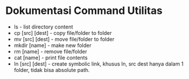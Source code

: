 # Dokumentasi Command Utilitas

- ls - list directory content
- cp [src] [dest] - copy file/folder to folder
- mv [src] [dest] - move file/folder to folder
- mkdir [name] - make new folder
- rm [name] - remove file/folder
- cat [name] - print file contents
- ln [src] [dest] - create symbolic link, khusus ln, src dest hanya dalam 1 folder, tidak bisa absolute path.